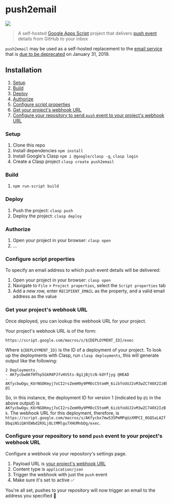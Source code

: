 # push2email

[![](https://api.travis-ci.org/swinton/push2email.svg?branch=master)](https://travis-ci.org/swinton/push2email/)

> A self-hosted [Google Apps Script](https://developers.google.com/apps-script/) project that delivers [push event](https://developer.github.com/v3/activity/events/types/#pushevent) details from GitHub to your inbox

`push2email` may be used as a self-hosted replacement to the [email service](https://github.com/github/github-services/blob/f9e3a6b98d76d9964a6613d581164039b8d54d89/lib/services/email.rb) that is [due to be deprecated](https://developer.github.com/changes/2018-04-25-github-services-deprecation/) on January 31, 2019.

## Installation

1. [Setup](#setup)
1. [Build](#build)
1. [Deploy](#deploy)
1. [Authorize](#authorize)
1. [Configure script properties](#configure-script-properties)
1. [Get your project's webhook URL](#get-your-projects-webhook-url)
1. [Configure your repository to send `push` event to your project's webhook URL](#configure-your-repository-to-send-push-event-to-your-projects-webhook-url)

### Setup

1. Clone this repo
1. Install dependencies `npm install`
1. Install Google's Clasp `npm i @google/clasp -g`, `clasp login`
1. Create a Clasp project `clasp create push2email`

### Build

1. `npm run-script build`

### Deploy

1. Push the project: `clasp push`
1. Deploy the project: `clasp deploy`

### Authorize

1. Open your project in your browser: `clasp open`
1. ...

### Configure script properties

To specify an email address to which push event details will be delivered:

1. Open your project in your browser: `clasp open`
1. Navigate to `File` > `Project properties`, select the `Script properties` tab
1. Add a new row, enter `RECIPIENT_EMAIL` as the property, and a valid email address as the value

### Get your project's webhook URL

Once deployed, you can lookup the webhook URL for your project.

Your project's webhook URL is of the form:

```
https://script.google.com/macros/s/${DEPLOYMENT_ID}/exec
```

Where `${DEPLOYMENT_ID}` is the ID of a deployment of your project. To look up the deployments with Clasp, run `clasp deployments`, this will generate output like the following:

```
2 Deployments.
- AKfycbw6KfHThp5GkM4PJfvHVSts-8g1jBjtcN-kOYfjyg @HEAD
- AKfycbwOgu_KUrNGOKmyj7oCI2rsZemH9y9PMOcC5tomM_6iibfoUUJ2vM3wZC740X2IzBk @1
```

So, in this instance, the deployment ID for version 1 (indicated by `@1` in the above output) is `AKfycbwOgu_KUrNGOKmyj7oCI2rsZemH9y9PMOcC5tomM_6iibfoUUJ2vM3wZC740X2IzBk`. The webhook URL for this deployment, therefore, is `https://script.google.com/macros/s/AKfycbx7mw535PmMPqUzXMPCI_0GQ5aLAZfDbqiNSiQAYEWbd2RXLj8LtMMlgu7XHUMnbDg/exec`.

### Configure your repository to send `push` event to your project's webhook URL

Configure a webhook via your repository's settings page.

1. Payload URL is [your project's webhook URL](#get-your-projects-webhook-url)
1. Content type is `application/json`
1. Trigger the webhook with just the `push` event
1. Make sure it's set to active :white_check_mark:

You're all set, pushes to your repository will now trigger an email to the address you specified :rocket:
